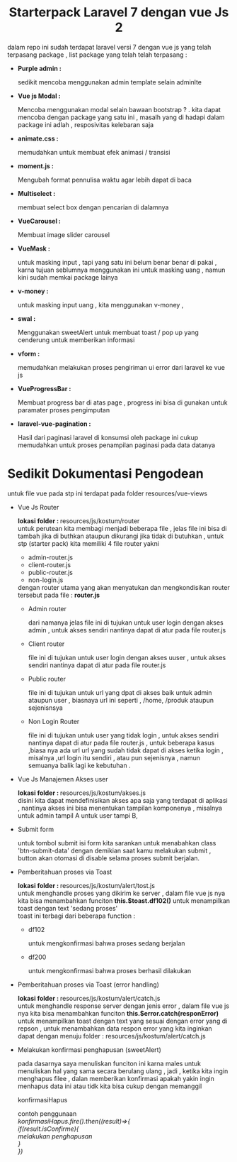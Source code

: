<h1 style="text-align: center">
	Starterpack Laravel 7 dengan vue Js 2 
</h1>

<p>dalam repo ini sudah terdapat laravel versi 7 dengan vue js yang telah terpasang package , list package yang telah telah terpasang : </p>
<ul>
	<li>
		<strong>Purple admin :</strong>
		<p>
			sedikit mencoba menggunakan admin template selain adminlte
		</p>
	</li>
	<li>
		<strong>Vue js Modal :</strong>
		<p>
			Mencoba menggunakan modal selain bawaan bootstrap ? . kita dapat mencoba dengan package yang satu ini , masalh yang di hadapi dalam package ini adlah , resposivitas kelebaran saja 
		</p>
	</li>
	<li>
		<strong>animate.css :</strong>
		<p>
			memudahkan untuk membuat efek animasi /  transisi  
		</p>
	</li>
	<li>
		<strong>moment.js :</strong>
		<p>
			Mengubah format pennulisa waktu agar lebih dapat di baca
		</p>
	</li>
	<li>
		<strong>Multiselect  :</strong>
		<p>
			membuat select box dengan pencarian di dalamnya 
		</p>
	</li>
	<li>
		<strong>VueCarousel  :</strong>
		<p>
			Membuat image slider carousel 
		</p>
	</li>
	<li>
		<strong>VueMask  :</strong>
		<p>
			untuk masking input , tapi yang satu ini belum benar benar di pakai , karna tujuan seblumnya menggunakan ini untuk masking uang , namun kini sudah memkai package lainya
		</p>
	</li>
	<li>
		<strong>v-money  :</strong>
		<p>
			untuk masking input uang , kita menggunakan v-money , 
		</p>
	</li>
	<li>
		<strong>swal  :</strong>
		<p>
			Menggunakan sweetAlert untuk membuat toast /  pop up yang cenderung untuk memberikan informasi 
		</p>
	</li>
	<li>
		<strong>vform  :</strong>
		<p>
			memudahkan melakukan proses pengiriman ui error dari laravel ke vue js 
		</p>
	</li>
	<li>
		<strong>VueProgressBar  :</strong>
		<p>
			Membuat progress bar di atas page , progress ini bisa di gunakan untuk paramater proses pengimputan
		</p>
	</li>
	<li>
		<strong>laravel-vue-pagination  :</strong>
		<p>
			Hasil dari paginasi laravel di konsumsi oleh package ini  cukup memudahkan untuk proses penampilan paginasi pada data datanya 
		</p>
	</li>
</ul>

<h1>Sedikit Dokumentasi Pengodean </h1>
<p> untuk file vue pada stp ini terdapat pada folder </strong>resources/vue-views<br></p>
<ul>
	<li>Vue Js Router</li>
	<p>
		<strong>lokasi folder :  </strong>resources/js/kostum/router<br>
		untuk perutean kita membagi menjadi beberapa file , jelas file ini bisa di tambah jika di buthkan ataupun dikurangi jika tidak di butuhkan , untuk stp (starter pack) kita memiliki 4 file router yakni
		<ul>
			<li>admin-router.js</li>
			<li>client-router.js</li>
			<li>public-router.js</li>
			<li>non-login.js</li>
		</ul>
		dengan router utama yang akan menyatukan dan mengkondisikan router tersebut pada file :  <strong>router.js</strong>
		<ul> 
			<li>Admin router
				<p>
					dari namanya jelas file ini  di tujukan untuk user login dengan akses admin , untuk akses sendiri nantinya dapat di atur pada file router.js
				</p>
			</li> 
			<li>Client router
				<p>
					file ini  di tujukan untuk user login dengan akses uuser , untuk akses sendiri nantinya dapat di atur pada file router.js
				</p>
			</li> 
			<li>Public router
				<p>
					file ini  di tujukan untuk url yang dpat di akses baik untuk admin ataupun user , biasnaya url ini seperti , /home, /produk ataupun sejenisnsya 
				</p>
			</li> 
			<li>Non Login Router
				<p>
					file ini  di tujukan untuk user yang tidak login , untuk akses sendiri nantinya dapat di atur pada file router.js , untuk beberapa kasus ,biasa nya ada url url yang sudah tidak dapat di akses ketika login , misalnya ,url login itu sendiri , atau pun sejenisnya , namun semuanya balik lagi ke kebutuhan .
				</p>
			</li> 
		</ul>
	</p>
	<li>Vue Js Manajemen Akses user</li>
	<p>
		<strong>lokasi folder :  </strong>resources/js/kostum/akses.js<br>
		disini kita dapat mendefinisikan akses apa saja yang terdapat di aplikasi , nantinya akses ini bisa menentukan tampilan komponenya , misalnya untuk admin tampil A untuk user tampi B,
	</p>
	<li>Submit form </li>
	<p>
		untuk tombol submit isi form kita sarankan untuk menabahkan class 'btn-submit-data' dengan demikian saat kamu melakukan submit , button akan otomasi di disable selama proses submit berjalan.
	</p>
	<li>Pemberitahuan proses via Toast </li>
	<p>
		<strong>lokasi folder :  </strong>resources/js/kostum/alert/tost.js<br>
		untuk menghandle proses yang dikirim ke server , dalam file vue js nya kita bisa menambahkan funciton 
		<strong>this.$toast.df102()</strong> untuk menampilkan toast dengan text 'sedang proses' <br>
		toast ini terbagi dari beberapa function : 
		<ul>
			<li>df102</li>
			<p>untuk mengkonfirmasi bahwa proses sedang berjalan</p>
			<li>df200</li>
			<p>untuk mengkonfirmasi bahwa proses berhasil dilakukan</p>
		</ul>
	</p>
	<li>Pemberitahuan proses via Toast (error handling) </li>
	<p>
		<strong>lokasi folder :  </strong>resources/js/kostum/alert/catch.js<br>
		untuk menghandle response server dengan jenis error  , dalam file vue js nya kita bisa menambahkan funciton 
		<strong>this.$error.catch(responError)</strong> untuk menampilkan toast dengan text yang sesuai dengan error yang di repson , untuk menambahkan data respon error yang kita inginkan dapat dengan menuju folder  : </strong>resources/js/kostum/alert/catch.js<br>
	</p>
	<li>Melakukan konfirmasi penghapusan (sweetAlert)</li>
	<p>
		pada dasarnya saya menuliskan funciton ini karna males untuk menuliskan hal yang sama secara berulang ulang , jadi , ketika kita ingin menghapus filee , dalan memberikan konfirmasi apakah yakin ingin menhapus data ini atau tidk kita bisa cukup dengan memanggil 
		<p>konfirmasiHapus</p>
		contoh penggunaan <br>
		<i>
			konfirmasiHapus.fire().then((result)=>{ <br>
				if(result.isConfirme){ <br>
				melakukan penghapusan <br>
				}<br>
			})<br>
		</i>
	</p>

</ul>